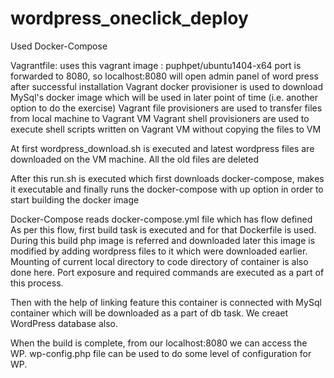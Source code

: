 # wordpress_oneclick_deploy

Used Docker-Compose 

Vagrantfile:
uses this vagrant image : puphpet/ubuntu1404-x64
port is forwarded to 8080, so localhost:8080 will open admin panel of word press after successful installation
Vagrant docker provisioner is used to download MySql's docker image which will be used in later point of time (i.e. another option to do the exercise)
Vagrant file provisioners are used to transfer files from local machine to Vagrant VM
Vagrant shell provisioners are used to execute shell scripts written on Vagrant VM without copying the files to VM

At first wordpress_download.sh is executed and latest wordpress files are downloaded on the VM machine. All the old files are deleted

After this run.sh is executed which first downloads docker-compose, makes it executable and finally runs the docker-compose with up option in order to start building the docker image

Docker-Compose reads docker-compose.yml file which has flow defined
As per this flow, first build task is executed and for that Dockerfile is used. During this build php image is referred and downloaded later this image is modified by adding wordpress files to it which were downloaded earlier. Mounting of current local directory to code directory of container is also done here. Port exposure and required commands are executed as a part of this process.

Then with the help of linking feature this container is connected with MySql container which will be downloaded as a part of db task. We creaet WordPress database also.

When the build is complete, from our localhost:8080 we can access the WP. wp-config.php file can be used to do some level of configuration for WP.